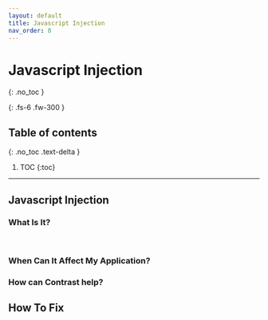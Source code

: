 ```yaml
---
layout: default
title: Javascript Injection
nav_order: 8
---
```


# Javascript Injection
{: .no_toc }

{: .fs-6 .fw-300 }

## Table of contents
{: .no_toc .text-delta }

1. TOC
{:toc}

---

## Javascript Injection

### What Is It? 
<br/>


### When Can It Affect My Application?





### How can Contrast help?

## How To Fix